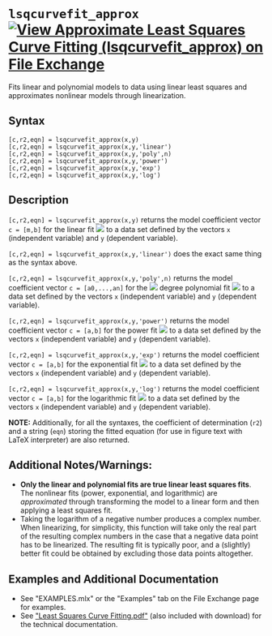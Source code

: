 # `lsqcurvefit_approx` [![View Approximate Least Squares Curve Fitting (lsqcurvefit_approx) on File Exchange](https://www.mathworks.com/matlabcentral/images/matlab-file-exchange.svg)](https://www.mathworks.com/matlabcentral/fileexchange/93710-approximate-least-squares-curve-fitting-lsqcurvefit_approx)

Fits linear and polynomial models to data using linear least squares and approximates nonlinear models through linearization.


## Syntax

`[c,r2,eqn] = lsqcurvefit_approx(x,y)`\
`[c,r2,eqn] = lsqcurvefit_approx(x,y,'linear')`\
`[c,r2,eqn] = lsqcurvefit_approx(x,y,'poly',n)`\
`[c,r2,eqn] = lsqcurvefit_approx(x,y,'power')`\
`[c,r2,eqn] = lsqcurvefit_approx(x,y,'exp')`\
`[c,r2,eqn] = lsqcurvefit_approx(x,y,'log')`


## Description

`[c,r2,eqn] = lsqcurvefit_approx(x,y)` returns the model coefficient vector `c = [m,b]` for the linear fit <img src="https://latex.codecogs.com/svg.latex?\inline&space;y=mx+b"/> to a data set defined by the vectors `x` (independent variable) and `y` (dependent variable).

`[c,r2,eqn] = lsqcurvefit_approx(x,y,'linear')` does the exact same thing as the syntax above.

`[c,r2,eqn] = lsqcurvefit_approx(x,y,'poly',n)` returns the model coefficient vector `c = [a0,...,an]` for the <img src="https://latex.codecogs.com/svg.latex?\inline&space;n^{\textrm{th}}"/> degree polynomial fit <img src="https://latex.codecogs.com/svg.latex?\inline&space;y=a_0&space;+a_1&space;x+a_2&space;x^2&space;+\dots&space;+a_n&space;x^n"/> to a data set defined by the vectors `x` (independent variable) and `y` (dependent variable).

`[c,r2,eqn] = lsqcurvefit_approx(x,y,'power')` returns the model coefficient vector `c = [a,b]` for the power fit <img src="https://latex.codecogs.com/svg.latex?\inline&space;y=ax^b"/> to a data set defined by the vectors `x` (independent variable) and `y` (dependent variable).

`[c,r2,eqn] = lsqcurvefit_approx(x,y,'exp')` returns the model coefficient vector `c = [a,b]` for the exponential fit <img src="https://latex.codecogs.com/svg.latex?\inline&space;y=ae^{bx}"/> to a data set defined by the vectors `x` (independent variable) and `y` (dependent variable).

`[c,r2,eqn] = lsqcurvefit_approx(x,y,'log')` returns the model coefficient vector `c = [a,b]` for the logarithmic fit <img src="https://latex.codecogs.com/svg.latex?\inline&space;y=a+b\ln&space;x"/> to a data set defined by the vectors `x` (independent variable) and `y` (dependent variable).

**NOTE:** Additionally, for all the syntaxes, the coefficient of determination (`r2`) and a string (`eqn`) storing the fitted equation (for use in figure text with LaTeX interpreter) are also returned.


## Additional Notes/Warnings:
   - **Only the linear and polynomial fits are true linear least squares fits**. The nonlinear fits (power, exponential, and logarithmic) are _approximated_ through transforming the model to a linear form and then applying a least squares fit.
   - Taking the logarithm of a negative number produces a complex number. When linearizing, for simplicity, this function will take only the real part of the resulting complex numbers in the case that a negative data point has to be linearized. The resulting fit is typically poor, and a (slightly) better fit could be obtained by excluding those data points altogether.


## Examples and Additional Documentation

   -  See "EXAMPLES.mlx" or the "Examples" tab on the File Exchange page for examples.
   -  See ["Least Squares Curve Fitting.pdf"](https://tamaskis.github.io/documentation/Least%20Squares%20Curve%20Fitting.pdf) (also included with download) for the technical documentation.
